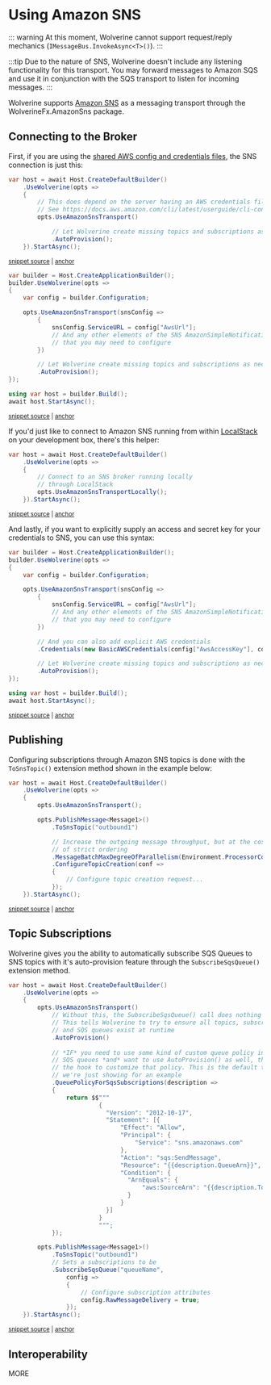 # Using Amazon SNS

::: warning
At this moment, Wolverine cannot support request/reply mechanics (`IMessageBus.InvokeAsync<T>()`).
:::

:::tip
Due to the nature of SNS, Wolverine doesn't include any listening functionality for this transport. You may forward 
messages to Amazon SQS and use it in conjunction with the SQS transport to listen for incoming messages.
:::

Wolverine supports [Amazon SNS](https://aws.amazon.com/sns/) as a messaging transport through the WolverineFx.AmazonSns package.

## Connecting to the Broker

First, if you are using the [shared AWS config and credentials files](https://docs.aws.amazon.com/sdkref/latest/guide/file-format.html), the SNS connection is just this:

<!-- snippet: sample_simplistic_aws_sns_setup -->
<a id='snippet-sample_simplistic_aws_sns_setup'></a>
```cs
var host = await Host.CreateDefaultBuilder()
    .UseWolverine(opts =>
    {
        // This does depend on the server having an AWS credentials file
        // See https://docs.aws.amazon.com/cli/latest/userguide/cli-configure-files.html for more information
        opts.UseAmazonSnsTransport()

            // Let Wolverine create missing topics and subscriptions as necessary
            .AutoProvision();
    }).StartAsync();
```
<sup><a href='https://github.com/JasperFx/wolverine/blob/main/src/Transports/AWS/Wolverine.AmazonSns.Tests/Samples/Bootstrapping.cs#L26-L39' title='Snippet source file'>snippet source</a> | <a href='#snippet-sample_simplistic_aws_sns_setup' title='Start of snippet'>anchor</a></sup>
<!-- endSnippet -->


<!-- snippet: sample_config_aws_sns_connection -->
<a id='snippet-sample_config_aws_sns_connection'></a>
```cs
var builder = Host.CreateApplicationBuilder();
builder.UseWolverine(opts =>
{
    var config = builder.Configuration;

    opts.UseAmazonSnsTransport(snsConfig =>
        {
            snsConfig.ServiceURL = config["AwsUrl"];
            // And any other elements of the SNS AmazonSimpleNotificationServiceConfig
            // that you may need to configure
        })

        // Let Wolverine create missing topics and subscriptions as necessary
        .AutoProvision();
});

using var host = builder.Build();
await host.StartAsync();
```
<sup><a href='https://github.com/JasperFx/wolverine/blob/main/src/Transports/AWS/Wolverine.AmazonSns.Tests/Samples/Bootstrapping.cs#L44-L65' title='Snippet source file'>snippet source</a> | <a href='#snippet-sample_config_aws_sns_connection' title='Start of snippet'>anchor</a></sup>
<!-- endSnippet -->


If you'd just like to connect to Amazon SNS running from within [LocalStack](https://localstack.cloud/) on your development box,
there's this helper:

<!-- snippet: sample_connect_to_sns_and_localstack -->
<a id='snippet-sample_connect_to_sns_and_localstack'></a>
```cs
var host = await Host.CreateDefaultBuilder()
    .UseWolverine(opts =>
    {
        // Connect to an SNS broker running locally
        // through LocalStack
        opts.UseAmazonSnsTransportLocally();
    }).StartAsync();
```
<sup><a href='https://github.com/JasperFx/wolverine/blob/main/src/Transports/AWS/Wolverine.AmazonSns.Tests/Samples/Bootstrapping.cs#L11-L21' title='Snippet source file'>snippet source</a> | <a href='#snippet-sample_connect_to_sns_and_localstack' title='Start of snippet'>anchor</a></sup>
<!-- endSnippet -->

And lastly, if you want to explicitly supply an access and secret key for your credentials to SNS, you can use this syntax:

<!-- snippet: sample_setting_aws_sns_credentials -->
<a id='snippet-sample_setting_aws_sns_credentials'></a>
```cs
var builder = Host.CreateApplicationBuilder();
builder.UseWolverine(opts =>
{
    var config = builder.Configuration;

    opts.UseAmazonSnsTransport(snsConfig =>
        {
            snsConfig.ServiceURL = config["AwsUrl"];
            // And any other elements of the SNS AmazonSimpleNotificationServiceConfig
            // that you may need to configure
        })

        // And you can also add explicit AWS credentials
        .Credentials(new BasicAWSCredentials(config["AwsAccessKey"], config["AwsSecretKey"]))

        // Let Wolverine create missing topics and subscriptions as necessary
        .AutoProvision();
});

using var host = builder.Build();
await host.StartAsync();
```
<sup><a href='https://github.com/JasperFx/wolverine/blob/main/src/Transports/AWS/Wolverine.AmazonSns.Tests/Samples/Bootstrapping.cs#L70-L94' title='Snippet source file'>snippet source</a> | <a href='#snippet-sample_setting_aws_sns_credentials' title='Start of snippet'>anchor</a></sup>
<!-- endSnippet -->

## Publishing

Configuring subscriptions through Amazon SNS topics is done with the `ToSnsTopic()` extension method
shown in the example below:

<!-- snippet: sample_subscriber_rules_for_sns -->
<a id='snippet-sample_subscriber_rules_for_sns'></a>
```cs
var host = await Host.CreateDefaultBuilder()
    .UseWolverine(opts =>
    {
        opts.UseAmazonSnsTransport();

        opts.PublishMessage<Message1>()
            .ToSnsTopic("outbound1")

            // Increase the outgoing message throughput, but at the cost
            // of strict ordering
            .MessageBatchMaxDegreeOfParallelism(Environment.ProcessorCount)
            .ConfigureTopicCreation(conf =>
            {
                // Configure topic creation request...
            });
    }).StartAsync();
```
<sup><a href='https://github.com/JasperFx/wolverine/blob/main/src/Transports/AWS/Wolverine.AmazonSns.Tests/Samples/Bootstrapping.cs#L99-L118' title='Snippet source file'>snippet source</a> | <a href='#snippet-sample_subscriber_rules_for_sns' title='Start of snippet'>anchor</a></sup>
<!-- endSnippet -->

## Topic Subscriptions

Wolverine gives you the ability to automatically subscribe SQS Queues to SNS topics with it's auto-provision
feature through the `SubscribeSqsQueue()` extension method.

<!-- snippet: sample_sns_topic_subscriptions_creation -->
<a id='snippet-sample_sns_topic_subscriptions_creation'></a>
```cs
var host = await Host.CreateDefaultBuilder()
    .UseWolverine(opts =>
    {
        opts.UseAmazonSnsTransport()
            // Without this, the SubscribeSqsQueue() call does nothing
            // This tells Wolverine to try to ensure all topics, subscriptions,
            // and SQS queues exist at runtime 
            .AutoProvision()
            
            // *IF* you need to use some kind of custom queue policy in your
            // SQS queues *and* want to use AutoProvision() as well, this is 
            // the hook to customize that policy. This is the default though that
            // we're just showing for an example
            .QueuePolicyForSqsSubscriptions(description =>
            {
                return $$"""
                         {
                           "Version": "2012-10-17",
                           "Statement": [{
                               "Effect": "Allow",
                               "Principal": {
                                   "Service": "sns.amazonaws.com"
                               },
                               "Action": "sqs:SendMessage",
                               "Resource": "{{description.QueueArn}}",
                               "Condition": {
                                 "ArnEquals": {
                                     "aws:SourceArn": "{{description.TopicArn}}"
                                 }
                               }
                           }]
                         }
                         """;
            });

        opts.PublishMessage<Message1>()
            .ToSnsTopic("outbound1")
            // Sets a subscriptions to be
            .SubscribeSqsQueue("queueName",
                config =>
                {
                    // Configure subscription attributes
                    config.RawMessageDelivery = true;
                });
    }).StartAsync();
```
<sup><a href='https://github.com/JasperFx/wolverine/blob/main/src/Transports/AWS/Wolverine.AmazonSns.Tests/Samples/Bootstrapping.cs#L123-L171' title='Snippet source file'>snippet source</a> | <a href='#snippet-sample_sns_topic_subscriptions_creation' title='Start of snippet'>anchor</a></sup>
<!-- endSnippet -->

## Interoperability

MORE
